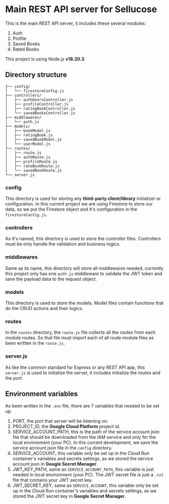 # Main REST API server for Sellucose
This is the main REST API server, it includes these several modules:
1. Auth
2. Profile
3. Saved Books
4. Rated Books

This project is using Node.js **v18.20.3**.

## Directory structure
```
├── config/
│   └── firestoreConfig.js
├── controllers/
│   ├── authUsersController.js
│   ├── profileController.js
│   ├── ratingBookController.js
│   └── savedBooksController.js
├── middlewares/
│   └── auth.js
├── models/
│   ├── bookModel.js
│   ├── ratingBook.js
│   ├── savedBookModel.js
│   └── userModel.js
├── routes/
│   ├── route.js
│   ├── authRoute.js
│   ├── profileRoute.js
│   ├── rateBookRoute.js
│   └── savedBookRoute.js
└── server.js
```

### config
This directory is used for storing any **third-party client/library** initializer or configuration. In this current project we are using Firestore to store our data, so we put the Firestore object and it's configuration in the ``firestoreConfig.js``.

### controllers
As it's named, this directory is used to store the controller files. Controllers must be only handle the validation and business logics.

### middlewares
Same as its name, this directory will store all middlewares needed, currently this project only has one ``auth.js`` middleware to validate the JWT token and save the payload data to the request object.

### models
This directory is used to store the models. Model files contain functions that do the CRUD actions and their logics.

### routes
In the ``routes`` directory, the ``route.js`` file collects all the routes from each module routes. So that file must import each of all route module files as been written in the ``route.js``.

### server.js
As like the common standard for Express or any REST API app, this ``server.js`` is used to initialize the server, it includes initialize the routes and the port.

## Environment variables
As been written in the ``.env`` file, there are 7 variables that needed to be set up.
1. PORT, the port that server will be listening on.
2. PROJECT_ID, the **Google Cloud Platform** project id.
3. SERVICE_ACCOUNT_PATH, this is the path of the service account json file that should be downloaded from the IAM service and only for the local environment (your PC). In this current development, we save the service account json file in the ``config`` directory.
4. SERVICE_ACCOUNT, this variable only be set up in the Cloud Run container's variables and secrets settings, as we stored the service account json in **Google Secret Manager**.
5. JWT_KEY_PATH, same as ``SERVICE_ACCOUNT_PATH``, this variable is just needed in local environment (your PC). The JWT secret file is just a ``.txt`` file that contains your JWT secret key.
6. JWT_SECRET_KEY, same as ``SERVICE_ACCOUNT``, this variable only be set up in the Cloud Run container's variables and secrets settings, as we stored the JWT secret key in **Google Secret Manager**.